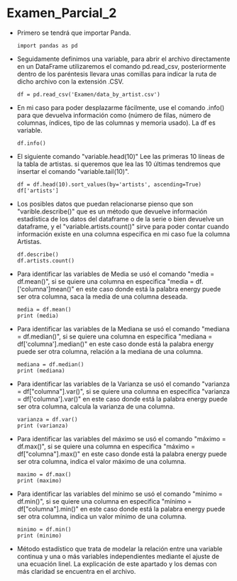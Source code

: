 # Examen_Parcial_2

- Primero se tendrá que importar Panda.

      import pandas as pd

- Seguidamente definimos una variable, para abrir el archivo directamente en un DataFrame utilizaremos el comando pd.read_csv, posteriormente dentro de los paréntesis llevara unas comillas para indicar la ruta de dicho archivo con la extensión .CSV.
  
      df = pd.read_csv('Examen/data_by_artist.csv')

- En mi caso para poder desplazarme fácilmente, use el comando .info() para que devuelva información como (número de filas, número de columnas, índices, tipo de las columnas y memoria usado). La df es variable.
  
      df.info()

- El siguiente comando "variable.head(10)" Lee las primeras 10 líneas de la tabla de artistas. si queremos que lea las 10 últimas tendremos que insertar el comando "variable.tail(10)".

      df = df.head(10).sort_values(by='artists', ascending=True)
      df['artists']
      

- Los posibles datos que puedan relacionarse pienso que son "varible.describe()" que es un método que devuelve información estadística de los datos del dataframe o de la serie o bien devuelve un dataframe, y el "variable.artists.count()" sirve para poder contar cuando información existe en una columna especifica en mi caso fue la columna Artistas.

      df.describe()
      df.artists.count()


- Para identificar las variables de Media se usó el comando "media = df.mean()", si se quiere una columna en especifica "media = df.['columna']mean()" en este caso donde está la palabra energy puede ser otra columna, saca la media de una columna deseada.

      media = df.mean()
      print (media)
  
- Para identificar las variables de la Mediana se usó el comando "mediana = df.median()", si se quiere una columna en especifica "mediana = df['columna'].median()"  en este caso donde está la palabra energy puede ser otra columna, relación a la mediana de una columna.

      mediana = df.median()
      print (mediana)
  
- Para identificar las variables de la Varianza se usó el comando "varianza = df["columna"].var()", si se quiere una columna en especifica "varianza = df['columna'].var()" en este caso donde está la palabra energy puede ser otra columna, calcula la varianza de una columna.

      varianza = df.var()
      print (varianza)
  
- Para identificar las variables del máximo se usó el comando "máximo = df.max()", si se quiere una columna en especifica "máximo = df["columna"].max()" en este caso donde está la palabra energy puede ser otra columna, indica el valor máximo de una columna.

      maximo = df.max()
      print (maximo)

- Para identificar las variables del mínimo se usó el comando "mínimo = df.min()", si se quiere una columna en especifica "mínimo = df["columna"].min()" en este caso donde está la palabra energy puede ser otra columna, indica un valor mínimo de una columna.             

      minimo = df.min()
      print (minimo)
      
- Método estadístico que trata de modelar la relación entre una variable continua y una o más variables independientes mediante el ajuste de una ecuación linel.
La explicación de este apartado y los demas con más claridad se encuentra en el archivo.
